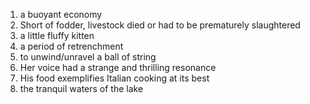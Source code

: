 1. a buoyant economy
2. Short of fodder, livestock died or had to be prematurely slaughtered
3. a little fluffy kitten
4. a period of retrenchment
5. to unwind/unravel a ball of string
6. Her voice had a strange and thrilling resonance
7. His food exemplifies Italian cooking at its best
8. the tranquil waters of the lake
